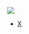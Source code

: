 ![](https://pbs.twimg.com/profile_images/802873253270319104/qe6yYS_Z_400x400.jpg)

- [X](https://twitter.com/ScottWlaschin)